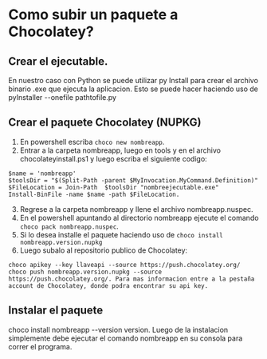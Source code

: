 # Como subir un paquete a Chocolatey?
## Crear el ejecutable.
En nuestro caso con Python se puede utilizar py Install para crear el archivo binario .exe que ejecuta la aplicacion.
Esto se puede hacer haciendo uso de pyInstaller --onefile pathtofile.py 
## Crear el paquete Chocolatey (NUPKG)
1. En powershell escriba ```choco new nombreapp```.
2. Entrar a la carpeta nombreapp, luego en tools y en el archivo chocolateyinstall.ps1 y luego escriba el siguiente codigo:
 ```
$name = 'nombreapp'
$toolsDir = "$(Split-Path -parent $MyInvocation.MyCommand.Definition)"  
$FileLocation = Join-Path  $toolsDir "nombreejecutable.exe" 
Install-BinFile -name $name -path $FileLocation.
 ```

3. Regrese a la carpeta nombreapp y llene el archivo nombreapp.nuspec.
4. En el powershell apuntando al directorio nombreapp ejecute el comando ```choco pack nombreapp.nuspec```. 
5. Si lo desea installe el paquete haciendo uso de ```choco install nombreapp.version.nupkg```
6. Luego subalo al repositorio publico de Chocolatey: 
```
choco apikey --key llaveapi --source https://push.chocolatey.org/
choco push nombreapp.version.nupkg --source https://push.chocolatey.org/. Para mas informacion entre a la pestaña account de Chocolatey, donde podra encontrar su api key.
 ```
## Instalar el paquete
choco install nombreapp --version version. Luego de la instalacion simplemente debe ejecutar el comando nombreapp en su consola para correr el programa.
